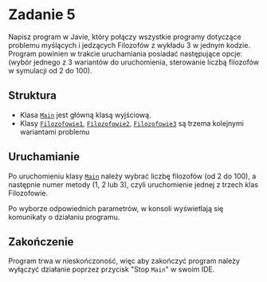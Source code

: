# Zadanie 5

Napisz program w Javie, który połączy wszystkie programy dotyczące problemu myślących i jedzących
Filozofów z wykładu 3 w jednym kodzie. Program powinien w trakcie uruchamiania posiadać następujące 
opcje: (wybór jednego z 3 wariantów do uruchomienia, sterowanie liczbą filozofów w symulacji od 2 do 100).

## Struktura

- Klasa [`Main`](Main.java) jest główną klasą wyjściową.
- Klasy [`Filozofowie1`](Filozofowie1.java), [`Filozofowie2`](Filozofowie2.java), [`Filozofowie3`](Filozofowie3.java) są trzema kolejnymi wariantami problemu  

## Uruchamianie

Po uruchomieniu klasy [`Main`](Main.java) należy wybrać liczbę filozofów (od 2 do 100), a następnie numer metody (1, 2 lub 3), czyli uruchomienie jednej z trzech klas Filozofowie.

Po wyborze odpowiednich parametrów, w konsoli wyświetlają się komunikaty o działaniu programu.

## Zakończenie

Program trwa w nieskończoność, więc aby zakończyć program należy wyłączyć działanie poprzez przycisk "Stop `Main`" w swoim IDE.
